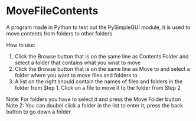 # MoveFileContents
A program made in Python to test out the PySimpleGUI module, it is used to move contents from folders to other folders

How to use:

1) Click the Browse button that is on the same line as Contents Folder and select a folder that contains what you wnat to move
2) Click the Browse button that is on the same line as Move to and select a folder where you want to move files and folders to
3) A list on the right should contain the names of files and folders in the folder from Step 1. Click on a file to move it to the folder from Step 2

Note: For folders you have to select it and press the Move Folder button
Note 2: You can doubel click a folder in the list to enter it, press the back button to go down a folder
